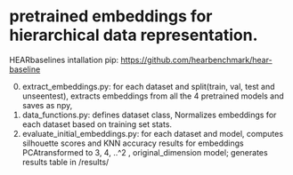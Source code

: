 # pretrained embeddings for hierarchical data representation.


HEARbaselines intallation pip: https://github.com/hearbenchmark/hear-baseline


0) extract_embeddings.py: for each dataset and split(train, val, test and unseentest), extracts embeddings from all the 4 pretrained models and saves as npy,
1) data_functions.py: defines dataset class, Normalizes embeddings for each dataset based on training set stats.
2) evaluate_initial_embeddings.py: for each dataset and model, computes silhouette scores and KNN accuracy results for embeddings PCAtransformed to 3, 4, ..^2 , original_dimension model; generates results table in /results/
